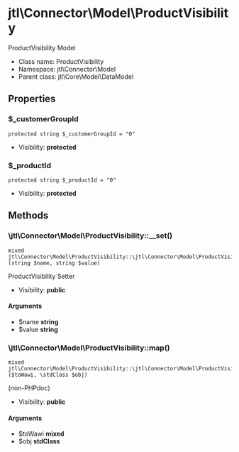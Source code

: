 jtl\Connector\Model\ProductVisibility
===============

ProductVisibility Model




* Class name: ProductVisibility
* Namespace: jtl\Connector\Model
* Parent class: jtl\Core\Model\DataModel





Properties
----------


### $_customerGroupId

```
protected string $_customerGroupId = "0"
```





* Visibility: **protected**


### $_productId

```
protected string $_productId = "0"
```





* Visibility: **protected**


Methods
-------


### \jtl\Connector\Model\ProductVisibility::__set()

```
mixed jtl\Connector\Model\ProductVisibility::\jtl\Connector\Model\ProductVisibility::__set()(string $name, string $value)
```

ProductVisibility Setter



* Visibility: **public**

#### Arguments

* $name **string**
* $value **string**



### \jtl\Connector\Model\ProductVisibility::map()

```
mixed jtl\Connector\Model\ProductVisibility::\jtl\Connector\Model\ProductVisibility::map()($toWawi, \stdClass $obj)
```

(non-PHPdoc)



* Visibility: **public**

#### Arguments

* $toWawi **mixed**
* $obj **stdClass**


